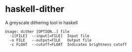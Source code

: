 # haskell-dither

A greyscale dithering tool in haskell

```
Usage: dither [OPTION..] file
  -i[FILE]  --input[=FILE]  Input file
  -o FILE   --output=FILE   Output file
  -c FLOAT  --cutoff=FLOAT  Indicates brightness cutoff
  ```
